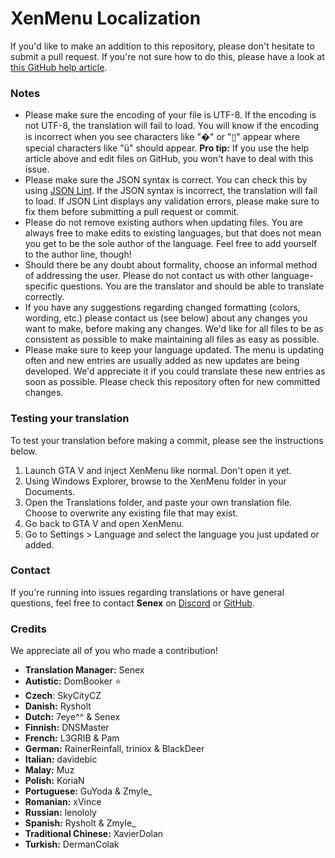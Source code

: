 # XenMenu Localization
If you'd like to make an addition to this repository, please don't hesitate to submit a pull request. If you're not sure how to do this, please have a look at [this GitHub help article](https://help.github.com/articles/editing-files-in-another-user-s-repository/).

### Notes
- Please make sure the encoding of your file is UTF-8. If the encoding is not UTF-8, the translation will fail to load. You will know if the encoding is incorrect when you see characters like "�" or "▯" appear where special characters like "ü" should appear. **Pro tip:** If you use the help article above and edit files on GitHub, you won't have to deal with this issue.
- Please make sure the JSON syntax is correct. You can check this by using [JSON Lint](https://jsonlint.com/). If the JSON syntax is incorrect, the translation will fail to load. If JSON Lint displays any validation errors, please make sure to fix them before submitting a pull request or commit.
- Please do not remove existing authors when updating files. You are always free to make edits to existing languages, but that does not mean you get to be the sole author of the language. Feel free to add yourself to the author line, though!
- Should there be any doubt about formality, choose an informal method of addressing the user. Please do not contact us with other language-specific questions. You are the translator and should be able to translate correctly.
- If you have any suggestions regarding changed formatting (colors, wording, etc.) please contact us (see below) about any changes you want to make, before making any changes. We'd like for all files to be as consistent as possible to make maintaining all files as easy as possible.
- Please make sure to keep your language updated. The menu is updating often and new entries are usually added as new updates are being developed. We'd appreciate it if you could translate these new entries as soon as possible. Please check this repository often for new committed changes.

### Testing your translation
To test your translation before making a commit, please see the instructions below.

1. Launch GTA V and inject XenMenu like normal. Don't open it yet.
2. Using Windows Explorer, browse to the XenMenu folder in your Documents.
3. Open the Translations folder, and paste your own translation file. Choose to overwrite any existing file that may exist.
4. Go back to GTA V and open XenMenu.
5. Go to Settings > Language and select the language you just updated or added.

### Contact
If you're running into issues regarding translations or have general questions, feel free to contact **Senex** on [Discord](https://xenmenu.com/discord/) or [GitHub](https://github.com/Senexis).

### Credits
We appreciate all of you who made a contribution!

- **Translation Manager:** Senex
- **Autistic:** DomBooker ⭐
- **Czech**: SkyCityCZ
- **Danish:** Rysholt
- **Dutch:** 7eye^^ & Senex
- **Finnish:** DNSMaster
- **French:** L3GRIB & Pam
- **German:** RainerReinfall, triniox & BlackDeer
- **Italian:** davidebic
- **Malay:** Muz
- **Polish:** KoriaN
- **Portuguese:** GuYoda & Zmyle_
- **Romanian:** xVince
- **Russian:** lenololy
- **Spanish:** Rysholt & Zmyle_
- **Traditional Chinese:** XavierDolan
- **Turkish:** DermanColak
